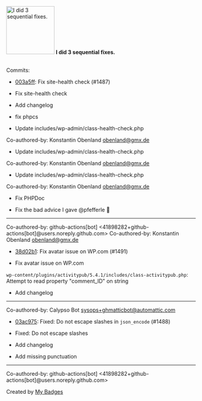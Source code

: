 <img src="https://my-badges.github.io/my-badges/fix-3.png" alt="I did 3 sequential fixes." title="I did 3 sequential fixes." width="128">
<strong>I did 3 sequential fixes.</strong>
<br><br>

Commits:

- <a href="https://github.com/Automattic/wordpress-activitypub/commit/003a5ff6736a6ad603e1b7463b7558b14cf861fe">003a5ff</a>: Fix site-health check (#1487)

* Fix site-health check

* Add changelog

* fix phpcs

* Update includes/wp-admin/class-health-check.php

Co-authored-by: Konstantin Obenland <obenland@gmx.de>

* Update includes/wp-admin/class-health-check.php

Co-authored-by: Konstantin Obenland <obenland@gmx.de>

* Update includes/wp-admin/class-health-check.php

Co-authored-by: Konstantin Obenland <obenland@gmx.de>

* Fix PHPDoc

* Fix the bad advice I gave @pfefferle 🫣

---------

Co-authored-by: github-actions[bot] <41898282+github-actions[bot]@users.noreply.github.com>
Co-authored-by: Konstantin Obenland <obenland@gmx.de>
- <a href="https://github.com/Automattic/wordpress-activitypub/commit/38d02b1cb9c993ea4bb90910661321a038c47806">38d02b1</a>: Fix avatar issue on WP.com (#1491)

* Fix avatar issue on WP.com

`wp-content/plugins/activitypub/5.4.1/includes/class-activitypub.php`:
Attempt to read property "comment_ID" on string

* Add changelog

---------

Co-authored-by: Calypso Bot <sysops+ghmatticbot@automattic.com>
- <a href="https://github.com/Automattic/wordpress-activitypub/commit/03ac97587da9ec9d13f261a4882bc5a00a6a527b">03ac975</a>: Fixed: Do not escape slashes in `json_encode` (#1488)

* Fixed: Do not escape slashes

* Add changelog

* Add missing punctuation

---------

Co-authored-by: github-actions[bot] <41898282+github-actions[bot]@users.noreply.github.com>


Created by <a href="https://github.com/my-badges/my-badges">My Badges</a>